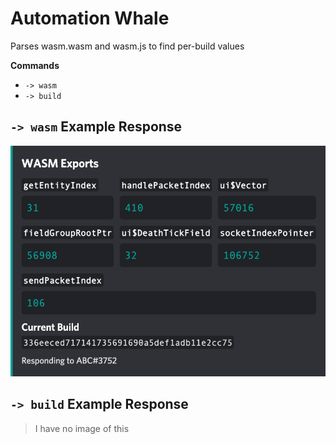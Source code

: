 # Automation Whale

Parses wasm.wasm and wasm.js to find per-build values

**Commands**
 - `-> wasm`
 - `-> build`

## `-> wasm` Example Response
![Example Response](demo.png)

## `-> build` Example Response
> I have no image of this
